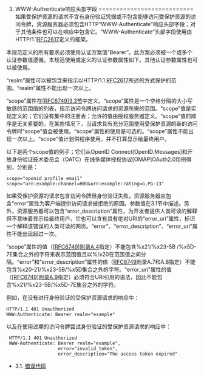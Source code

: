 3. WWW-Authenticate响应头部字段
===========================
如果受保护资源的请求不含有身份验证凭据或不包含能够访问受保护资源的访问令牌，资源服务器必须包含HTTP“WWW-Authenticate”响应头部字段；对于其他条件也可以在响应中包含它。“WWW-Authenticate”头部字段使用由HTTP/1.1[RFC2617][RFC2617]定义的框架。

本规范定义的所有要求必须使用认证方案值“Bearer”。此方案必须被一个或多个认证参数值遵循。本规范使用或定义的认证参数属性如下。其他认证参数属性也可以被使用。

“realm”属性可以被包含来指示以HTTP/1.1 [RFC2617][RFC2617]所述的方式保护的范围。“realm”属性不能出现一次以上。

“scope”属性在[\[RFC6749\]3.3节][RFC6749#3.3]中定义。“scope”属性是一个空格分隔的大小写敏感的范围值的列表，指示访问令牌访问请求的资源所需的范围。“scope”值是实现定义的；它们没有集中的注册表；允许的值由授权服务器定义。“scope”值的顺序是无关紧要的。在某些情况下，当请求具有充分范围使用受保护资源的新的访问令牌时“scope”值会被使用。“scope”属性的使用是可选的。“scope”属性不能出现一次以上。“scope”值计划供程序使用，并不打算显示给最终用户。

以下是两个scope值的例子；它们从OpenID Connect[OpenID.Messages]和开放身份验证技术委员会（OATC）在线多媒体授权协议[OMAP]OAuth2.0用例得到，分别是：

    scope="openid profile email"
    scope="urn:example:channel=HBO&urn:example:rating=G,PG-13"
如果受保护资源的请求包含访问令牌但身份验证失败，资源服务器应包含“error”属性为客户端提供访问请求被拒绝的原因。参数值在3.1节中描述。另外，资源服务器可以包含“error_description”属性，为开发者提供人类可读的解释但不意味着显示给最终用户。它也可以含有具有绝对URI的“error_uri”属性，标识一个解释该错误的人类可读的网页。“error”、“error_description”、“error_uri”属性不能出现超过一次。

“scope”属性的值（[\[RFC6749\]附录A.4][RFC6749#A.4]指定）不能包含%x21/%x23-5B /%x5D-7E集合之外的字符来表示范围值且以%/x20在范围值之间分隔。“error”和“error_description”属性的值（[RFC6749][RFC6749]附录A.7和A.8指定）不能包含%x20-21/%x23-5B/%x5D集合之外的字符。“error_uri”属性的值（[\[RFC6749\]附录A.9][RFC6749#A.9]指定）必须符合URI引用的语法，因此不能包含%x21/%x23-5B/%x5D-7E集合之外的字符。

例如，在没有进行身份验证的受保护资源请求的响应中：

    HTTP/1.1 401 Unauthorized
    WWW-Authenticate: Bearer realm="example"
以及在使用过期的访问令牌尝试身份验证的受保护资源请求的响应中：

     HTTP/1.1 401 Unauthorized
     WWW-Authenticate: Bearer realm="example",
                       error="invalid_token",
                       error_description="The access token expired"

- 3.1. [错误代码](3.1.md)

[RFC2617]: http://tools.ietf.org/html/rfc2617 "HTTP Authentication: Basic and Digest Access Authentication"
[RFC6749#3.3]: http://tools.ietf.org/html/rfc6749#section-3.3 "The OAuth 2.0 Authorization Framework-Access Token Scope"
[RFC6749#A.4]: http://tools.ietf.org/html/rfc6749#appendix-A.4 "The OAuth 2.0 Authorization Framework-scope Syntax"
[RFC6749]: http://tools.ietf.org/html/rfc6749 "The OAuth 2.0 Authorization Framework"
[RFC6749#A.9]: http://tools.ietf.org/html/rfc6749#appendix-A.9 "The OAuth 2.0 Authorization Framework-error_uri Syntax"